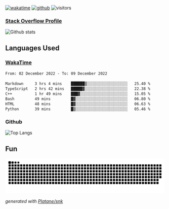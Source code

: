 [![wakatime](https://wakatime.com/badge/user/82c377cd-a54c-404c-b7df-177b313ca539.svg)](https://wakatime.com/@82c377cd-a54c-404c-b7df-177b313ca539)
[![github](https://img.shields.io/github/followers/xinthose?logo=github&style=plastic)](https://github.com/alanhamlett?tab=followers)
![visitors](https://visitor-badge.glitch.me/badge?page_id=xinthose&left_color=green&right_color=red)
### [Stack Overflow Profile](https://stackoverflow.com/users/4056146/xinthose)

![Github stats](https://github-readme-stats.vercel.app/api?username=xinthose&show_icons=true&theme=radical&count_private=true)

## Languages Used

### [WakaTime](https://wakatime.com/)
<!--START_SECTION:waka-->

```text
From: 02 December 2022 - To: 09 December 2022

Markdown     3 hrs 4 mins    ██████▒░░░░░░░░░░░░░░░░░░   25.40 %
TypeScript   2 hrs 42 mins   █████▓░░░░░░░░░░░░░░░░░░░   22.38 %
C++          1 hr 49 mins    ███▓░░░░░░░░░░░░░░░░░░░░░   15.05 %
Bash         49 mins         █▓░░░░░░░░░░░░░░░░░░░░░░░   06.80 %
HTML         48 mins         █▓░░░░░░░░░░░░░░░░░░░░░░░   06.63 %
Python       39 mins         █▒░░░░░░░░░░░░░░░░░░░░░░░   05.46 %
```

<!--END_SECTION:waka-->

### Github

![Top Langs](https://github-readme-stats.vercel.app/api/top-langs/?username=xinthose)

## Fun
![github contribution grid snake animation](https://raw.githubusercontent.com/xinthose/xinthose/output/github-contribution-grid-snake.svg)

_generated with [Platane/snk](https://github.com/Platane/snk)_
